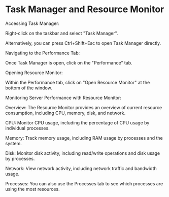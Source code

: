 # Task Manager and Resource Monitor

Accessing Task Manager:


Right-click on the taskbar and select "Task Manager".

Alternatively, you can press Ctrl+Shift+Esc to open Task Manager directly. 

Navigating to the Performance Tab:


Once Task Manager is open, click on the "Performance" tab.

Opening Resource Monitor:

 
Within the Performance tab, click on "Open Resource Monitor" at the bottom of the window.
 
Monitoring Server Performance with Resource Monitor:
   

Overview: The Resource Monitor provides an overview of current resource consumption, including CPU, memory, disk, and network.

CPU: Monitor CPU usage, including the percentage of CPU usage by individual processes.

Memory: Track memory usage, including RAM usage by processes and the system.

Disk: Monitor disk activity, including read/write operations and disk usage by processes.

Network: View network activity, including network traffic and bandwidth usage.

Processes: You can also use the Processes tab to see which processes are using the most resources.

